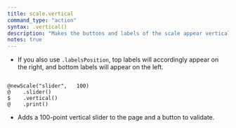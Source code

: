 ```yaml
---
title: scale.vertical
command_type: "action"
syntax: .vertical()
description: "Makes the buttons and labels of the scale appear vertically, with the initially left-most value to the bottom and the initially right-most value on top."
notes: true
---
```


+ If you also use `.labelsPosition`, top labels will accordingly appear on the right, and bottom labels will appear on the left.

<!--more-->

<pre><code class="language-diff-javascript diff-highlight try-true">
@newScale("slider",   100)
@    .slider()
$    .vertical()
@    .print()
</code></pre>

+ Adds a 100-point vertical slider to the page and a button to validate.		
